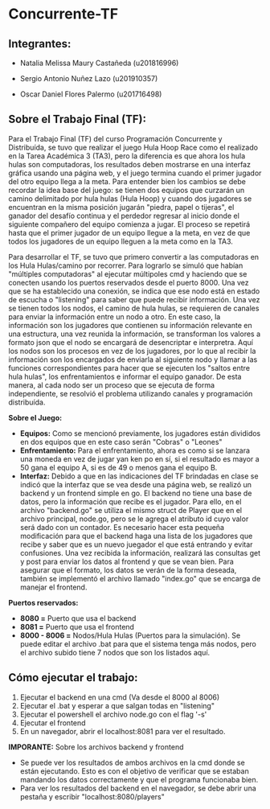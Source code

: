 # Concurrente-TF

## **Integrantes:**

- Natalia Melissa Maury Castañeda (u201816996)

- Sergio Antonio Nuñez Lazo (u201910357)

- Oscar Daniel Flores Palermo (u201716498)

## Sobre el Trabajo Final (TF):
Para el Trabajo Final (TF) del curso Programación Concurrente y Distribuída, se tuvo que realizar el juego Hula Hoop Race como el realizado en la Tarea Académica 3 (TA3), pero la diferencia es que ahora los hula hulas son computadoras,  los resultados deben mostrarse en una interfaz gráfica usando una página web, y el juego termina cuando el primer jugador del otro equipo llega a la meta. Para entender bien los cambios se debe recordar la idea base del juego: se tienen dos equipos que curzarán un camino delimitado por hula hulas (Hula Hoop) y cuando dos jugadores se encuentran en la misma posición jugarán "piedra, papel o tijeras", el ganador del desafío continua y el perdedor regresar al inicio donde el siguiente compañero del equipo comienza a jugar. El proceso se repetirá hasta que el primer jugador de un equipo llegue a la meta, en vez de que todos los jugadores de un equipo lleguen a la meta como en la TA3. 

Para desarrollar el TF, se tuvo que primero convertir a las computadoras en los Hula Hulas/camino por recorrer. Para lograrlo se simuló que habían "múltiples computadoras" al ejecutar múltipoles cmd y haciendo que se conecten usando los puertos reservados desde el puerto 8000. Una vez que se ha establecido una conexión, se indica que ese nodo está en estado de escucha o "listening" para saber que puede recibir información. Una vez se tienen todos los nodos, el camino de hula hulas, se requieren de canales para enviar la información entre un nodo a otro. En este caso, la información son los jugadores que contienen su información relevante en una estructura, una vez reunida la información, se transforman los valores a formato json que el nodo se encargará de desencriptar e interpretra. Aquí los nodos son los procesos en vez de los jugadores, por lo que al recibir la información son los encargados de enviarla al siguiente nodo y llamar a las funciones correspondientes para hacer que se ejecuten los "saltos entre hula hulas", los enfrentamientos e informar el equipo ganador. De esta manera, al cada nodo ser un proceso que se ejecuta de forma independiente, se resolvió el problema utilizando canales y programación distribuída.

**Sobre el Juego:**
- **Equipos:** Como se mencionó previamente, los jugadores están divididos en dos equipos que en este caso serán "Cobras" o "Leones"
- **Enfrentamiento:** Para el enfrentamiento, ahora es como si se lanzara una moneda en vez de jugar yan ken po en sí, si el resultado es mayor a 50 gana el equipo A, si es de 49 o menos gana el equipo B.
- **Interfaz:** Debido a que en las indicaciones del TF brindadas en clase se indicó que la interfaz que se vea desde una página web, se realizó un backend y un frontend simple en go. El backend no tiene una  base de datos, pero la información que recibe es el jugador. Para ello, en el archivo "backend.go" se utiliza el mismo struct de Player que en el archivo principal, node.go, pero se le agrega el atributo id cuyo valor será dado con un contador. Es necesario hacer esta pequeña modificación para que el backend haga una lista de los jugadores que recibe y saber que es un nuevo juegador el que está entrando y evitar confusiones. Una vez recibida la información, realizará las consultas get y post para enviar los datos al frontend y que se vean bien. Para asegurar que el formato, los datos se verán de la forma deseada, también se implementó el archivo llamado "index.go" que se encarga de manejar el frontend. 

**Puertos reservados:**
- **8080 =** Puerto que usa el backend
- **8081 =** Puerto que usa el frontend
- **8000 - 8006 =** Nodos/Hula Hulas (Puertos para la simulación). Se puede editar el archivo .bat para que el sistema tenga más nodos, pero el archivo subido tiene 7 nodos que son los listados aquí. 

## Cómo ejecutar el trabajo:
1. Ejecutar el backend en una cmd (Va desde el 8000 al 8006)
2. Ejecutar el .bat y esperar a que salgan todas en "listening"
3. Ejecutar el powershell el archivo node.go con el flag '-s'
4. Ejecutar el frontend
5. En un navegador, abrir el localhost:8081 para ver el resultado.

**IMPORANTE:** Sobre los archivos backend y frontend
- Se puede ver los resultados de ambos archivos en la cmd donde se están ejecutando. Esto es con el objetivo de verificar que se estaban mandando los datos correctamente y que el programa funcionaba bien.
- Para ver los resultados del backend en el navegador, se debe abrir una pestaña y escribir "localhost:8080/players"
